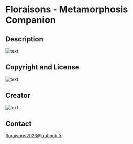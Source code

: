 # Floraisons - Metamorphosis Companion

## Description

![text](https://raw.githubusercontent.com/Fujitawa/Floraisons/main/svg/%233.svg)

## Copyright and License

![text](https://raw.githubusercontent.com/Fujitawa/Floraisons/main/svg/%231.svg)

## Creator

![text](https://raw.githubusercontent.com/Fujitawa/Floraisons/main/svg/%232.svg)


## Contact

floraisons2023@outlook.fr
